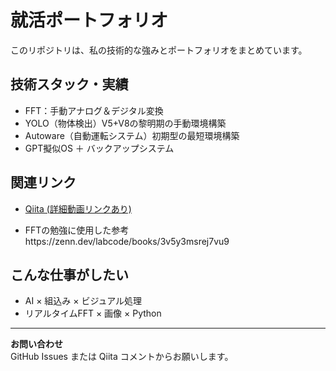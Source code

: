 # 就活ポートフォリオ

このリポジトリは、私の技術的な強みとポートフォリオをまとめています。

## 技術スタック・実績
- FFT：手動アナログ＆デジタル変換
- YOLO（物体検出）V5+V8の黎明期の手動環境構築
- Autoware（自動運転システム）初期型の最短環境構築
- GPT擬似OS ＋ バックアップシステム

## 関連リンク
- [Qiita (詳細動画リンクあり)](https://qiita.com/wd01x2oa)

- FFTの勉強に使用した参考https://zenn.dev/labcode/books/3v5y3msrej7vu9

## こんな仕事がしたい
- AI × 組込み × ビジュアル処理
- リアルタイムFFT × 画像 × Python

---

**お問い合わせ**  
GitHub Issues または Qiita コメントからお願いします。
